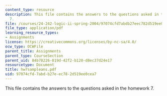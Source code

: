 ```yaml
---
content_type: resource
description: This file contains the answers to the questions asked in the homework
  7.
file: /courses/24-242-logic-ii-spring-2004/97074cfd7abdb27eec782d519ee0cea7_hw7sampleans.pdf
file_type: application/pdf
learning_resource_types:
- Assignments
license: https://creativecommons.org/licenses/by-nc-sa/4.0/
ocw_type: OCWFile
parent_title: Assignments
parent_type: CourseSection
parent_uid: 84b78226-819d-42f2-b120-d8ec37d24e17
resourcetype: Document
title: hw7sampleans.pdf
uid: 97074cfd-7abd-b27e-ec78-2d519ee0cea7
---
```

This file contains the answers to the questions asked in the homework 7.